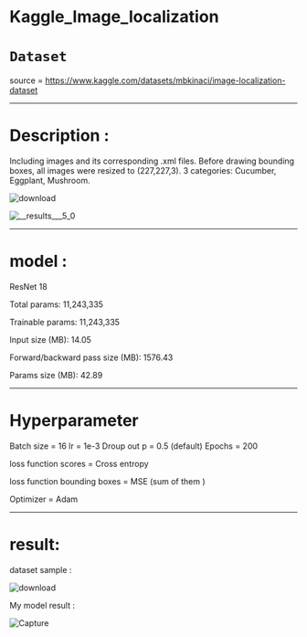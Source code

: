 # Kaggle_Image_localization


# `Dataset`

source = https://www.kaggle.com/datasets/mbkinaci/image-localization-dataset

---

# Description : 

Including images and its corresponding .xml files. Before drawing bounding boxes, all images were resized to (227,227,3).
3 categories: Cucumber, Eggplant, Mushroom.

![download](https://github.com/Elman295/Kaggle_Image_localization/assets/77393687/1d1de2ea-857e-4ee3-ba4f-b94b49ef0571)


![__results___5_0](https://github.com/Elman295/Kaggle_Image_localization/assets/77393687/1b5e3c59-d01a-4070-9093-0fdbcbcba682)

---

# model :

ResNet 18

Total params: 11,243,335

Trainable params: 11,243,335


Input size (MB): 14.05

Forward/backward pass size (MB): 1576.43

Params size (MB): 42.89


---

# Hyperparameter 

Batch size = 16
lr = 1e-3
Droup out p = 0.5 (default)
Epochs = 200

loss function scores = Cross entropy

loss function bounding boxes = MSE (sum of them )

Optimizer = Adam 



---

# result:

dataset sample : 

![download](https://github.com/Elman295/Kaggle_Image_localization/assets/77393687/8438229e-3ea5-4abb-9cbd-b9109ac4748d)

My model result :

![Capture](https://github.com/Elman295/Kaggle_Image_localization/assets/77393687/a854a702-862f-43da-86e0-11a459b354fa)





